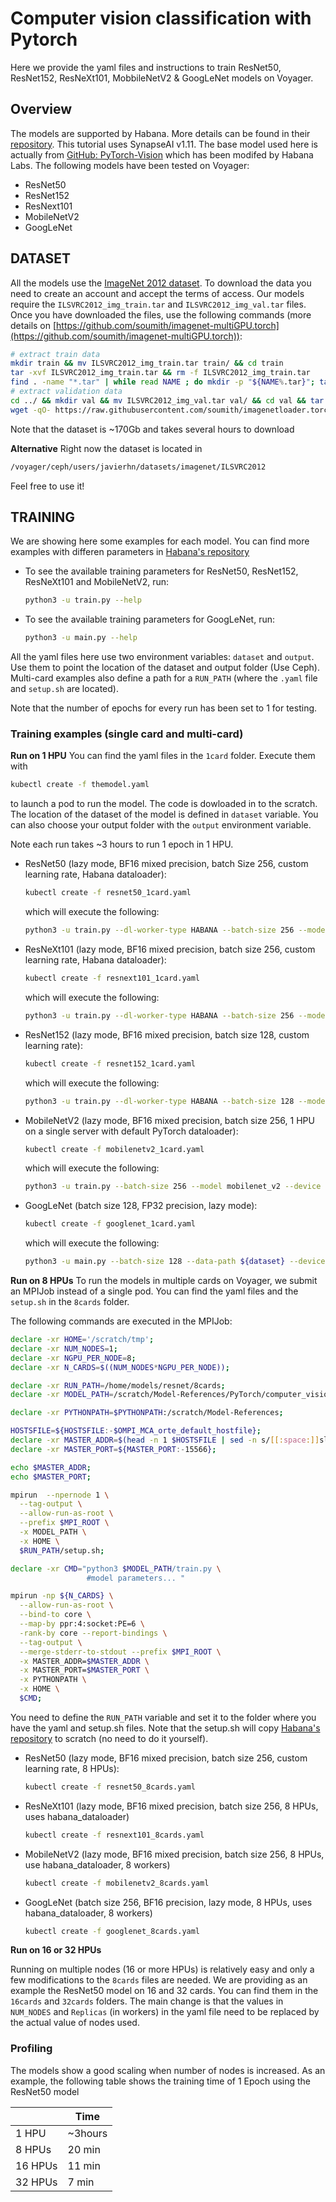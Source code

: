 # Computer vision classification with Pytorch
Here we provide the yaml files and instructions to train ResNet50, ResNet152, ResNeXt101, MobbileNetV2 & GoogLeNet models on Voyager.

## Overview

The models are supported by Habana. More details can be found in their [repository](https://github.com/HabanaAI/Model-References/tree/master/PyTorch/computer_vision/classification/torchvision). This tutorial uses SynapseAI v1.11. The base model used here is actually from [GitHub: PyTorch-Vision](https://github.com/pytorch/vision/tree/release/0.10/torchvision/models) which has been modifed by Habana Labs. The following models have been tested on Voyager:

- ResNet50
- ResNet152
- ResNext101
- MobileNetV2
- GoogLeNet


## DATASET

All the models use the [ImageNet 2012 dataset](https://image-net.org/download.php). To download the data you need to create an account and accept the terms of access. Our models require the `ILSVRC2012_img_train.tar` and `ILSVRC2012_img_val.tar` files. Once you have downloaded the files, use the following commands (more details on [https://github.com/soumith/imagenet-multiGPU.torch](https://github.com/soumith/imagenet-multiGPU.torch)):

```bash
# extract train data
mkdir train && mv ILSVRC2012_img_train.tar train/ && cd train
tar -xvf ILSVRC2012_img_train.tar && rm -f ILSVRC2012_img_train.tar
find . -name "*.tar" | while read NAME ; do mkdir -p "${NAME%.tar}"; tar -xvf "${NAME}" -C "${NAME%.tar}"; rm -f "${NAME}"; done
# extract validation data
cd ../ && mkdir val && mv ILSVRC2012_img_val.tar val/ && cd val && tar -xvf ILSVRC2012_img_val.tar
wget -qO- https://raw.githubusercontent.com/soumith/imagenetloader.torch/master/valprep.sh | bash
```  
Note that the dataset is ~170Gb and takes several hours to download

**Alternative**
Right now the dataset is located in
```bash
/voyager/ceph/users/javierhn/datasets/imagenet/ILSVRC2012
```

Feel free to use it!

## TRAINING

We are showing here some examples for each model. You can find more examples with differen parameters in [Habana's repository](https://github.com/HabanaAI/Model-References/tree/master/PyTorch/computer_vision/classification/torchvision)
- To see the available training parameters for ResNet50, ResNet152, ResNeXt101 and MobileNetV2, run:
  ```bash
  python3 -u train.py --help
  ```
- To see the available training parameters for GoogLeNet, run:
  ```bash
  python3 -u main.py --help
  ```

All the yaml files here use two environment variables: `dataset` and `output`. Use them to point the location of the dataset and output folder (Use Ceph). Multi-card examples also define a path for a `RUN_PATH` (where the `.yaml` file and `setup.sh` are located).
 
Note that the number of epochs for every run has been set to 1 for testing.

### Training examples (single card and multi-card)
**Run on 1 HPU**
You can find the yaml files in the `1card` folder. Execute them with
```bash
kubectl create -f themodel.yaml
```
to launch a pod to run the model. The code is dowloaded in to the scratch. The location of the dataset of the model is defined in `dataset` variable. You can also choose your output folder with the `output` environment variable. 

Note each run takes ~3 hours to run 1 epoch in 1 HPU.

- ResNet50 (lazy mode, BF16 mixed precision, batch Size 256, custom learning rate, Habana dataloader):
  ```bash
  kubectl create -f resnet50_1card.yaml 
  ```
  which will execute the following:
  ```bash
  python3 -u train.py --dl-worker-type HABANA --batch-size 256 --model resnet50 --device hpu --workers 8 --print-freq 20 --dl-time-exclude False --deterministic --data-path ${dataset} --output-dir ${output} --save-checkpoint --epochs 1 --autocast  --lr 0.1 --custom-lr-values 0.1 0.01 0.001 0.0001 --custom-lr-milestones 0 30 60 80 
  ```
- ResNeXt101 (lazy mode, BF16 mixed precision, batch size 256, custom learning rate, Habana dataloader):
  ```bash
  kubectl create -f resnext101_1card.yaml 
  ```
  which will execute the following:
  ```bash
  python3 -u train.py --dl-worker-type HABANA --batch-size 256 --model resnext101_32x4d --device hpu --workers 8 --print-freq 20 --dl-time-exclude False --deterministic --data-path ${dataset} --output-dir ${output} --save-checkpoint --epochs 1 --autocast --lr 0.1 --custom-lr-values 0.1 0.01 0.001 0.0001 --custom-lr-milestones 0 30 60 80
  ```

- ResNet152 (lazy mode, BF16 mixed precision, batch size 128, custom learning rate):
  ```bash
  kubectl create -f resnet152_1card.yaml
  ```
  which will execute the following:
  ```bash
  python3 -u train.py --dl-worker-type HABANA --batch-size 128 --model resnet152 --device hpu --workers 8 --print-freq 20 --dl-time-exclude False --deterministic --data-path ${dataset} --output-dir ${output} --save-checkpoint --epochs 1 --autocast --lr 0.1 --custom-lr-values 0.1 0.01 0.001 0.0001 --custom-lr-milestones 0 30 60 80
  ```
- MobileNetV2 (lazy mode, BF16 mixed precision, batch size 256, 1 HPU on a single server with default PyTorch dataloader):
  ```bash
  kubectl create -f mobilenetv2_1card.yaml
  ```
  which will execute the following:
  ```bash
  python3 -u train.py --batch-size 256 --model mobilenet_v2 --device hpu --print-freq 10 --deterministic --data-path ${dataset} --output-dir ${output} --save-checkpoint --epochs 1 --autocast --dl-time-exclude=False --lr 0.045 --wd 0.00004 --lr-step-size 1 --lr-gamma 0.98 --momentum 0.9 
  ```
- GoogLeNet (batch size 128, FP32 precision, lazy mode):
  ```bash
  kubectl create -f googlenet_1card.yaml
  ```
  which will execute the following:
  ```bash
  python3 -u main.py --batch-size 128 --data-path ${dataset} --device hpu --dl-worker-type HABANA --epochs 1 --lr 0.07 --enable-lazy --model googlenet --seed 123 --no-aux-logits --print-interval 20 --workers 8
  ```


**Run on 8 HPUs**
To run the models in multiple cards on Voyager, we submit an MPIJob instead of a single pod. You can find the yaml files and the `setup.sh` in the `8cards` folder.

The following commands are executed in the MPIJob:

```bash
declare -xr HOME='/scratch/tmp';
declare -xr NUM_NODES=1;
declare -xr NGPU_PER_NODE=8;
declare -xr N_CARDS=$((NUM_NODES*NGPU_PER_NODE));

declare -xr RUN_PATH=/home/models/resnet/8cards;
declare -xr MODEL_PATH=/scratch/Model-References/PyTorch/computer_vision/classification/torchvision;

declare -xr PYTHONPATH=$PYTHONPATH:/scratch/Model-References;

HOSTSFILE=${HOSTSFILE:-$OMPI_MCA_orte_default_hostfile};
declare -xr MASTER_ADDR=$(head -n 1 $HOSTSFILE | sed -n s/[[:space:]]slots.*//p);
declare -xr MASTER_PORT=${MASTER_PORT:-15566};

echo $MASTER_ADDR;
echo $MASTER_PORT;

mpirun  --npernode 1 \
  --tag-output \
  --allow-run-as-root \
  --prefix $MPI_ROOT \
  -x MODEL_PATH \
  -x HOME \
  $RUN_PATH/setup.sh;

declare -xr CMD="python3 $MODEL_PATH/train.py \
                 #model parameters... "

mpirun -np ${N_CARDS} \
  --allow-run-as-root \
  --bind-to core \
  --map-by ppr:4:socket:PE=6 \
  -rank-by core --report-bindings \
  --tag-output \
  --merge-stderr-to-stdout --prefix $MPI_ROOT \
  -x MASTER_ADDR=$MASTER_ADDR \
  -x MASTER_PORT=$MASTER_PORT \
  -x PYTHONPATH \
  -x HOME \
  $CMD;
```

You need to define the `RUN_PATH` variable and set it to the folder where you have the yaml and setup.sh files. Note that the setup.sh will copy [Habana's repository](https://github.com/HabanaAI/Model-References) to scratch (no need to do it yourself).

- ResNet50 (lazy mode, BF16 mixed precision, batch size 256, custom learning rate, 8 HPUs): 
  ```bash
  kubectl create -f resnet50_8cards.yaml
  ``` 
- ResNeXt101 (lazy mode, BF16 mixed precision, batch size 256, 8 HPUs, uses habana_dataloader)
  ```bash
  kubectl create -f resnext101_8cards.yaml
  ```
- MobileNetV2 (lazy mode, BF16 mixed precision, batch size 256, 8 HPUs, use habana_dataloader, 8 workers)
  ```bash
  kubectl create -f mobilenetv2_8cards.yaml
  ```
- GoogLeNet (batch size 256, BF16 precision, lazy mode, 8 HPUs, uses habana_dataloader, 8 workers)
  ```bash
  kubectl create -f googlenet_8cards.yaml 
  ```

**Run on 16 or 32 HPUs**

Running on multiple nodes (16 or more HPUs) is relatively easy and only a few modifications to the `8cards` files are needed. We are providing as an example the ResNet50 model on 16 and 32 cards. You can find them in the `16cards` and `32cards` folders. The main change is that the values in `NUM_NODES` and `Replicas` (in workers) in the yaml file need to be replaced by the actual value of nodes used.

### Profiling

The models show a good scaling when number of nodes is increased. As an example, the following table shows the training time of 1 Epoch using the ResNet50 model

|         | Time    |
| ------- | ------- |
| 1 HPU   | ~3hours |
| 8 HPUs  | 20 min  |
| 16 HPUs | 11 min  |
| 32 HPUs | 7 min   |



